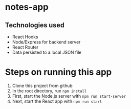 # notes-app

## Technologies used

- React Hooks
- Node/Express for backend server
- React Router
- Data persisted to a local JSON file

# Steps on running this app

1. Clone this project from github
1. In the root directory, run `npm install`
1. First, start the Node.js server with `npm run start-server`
1. Next, start the React app with `npm run start`
